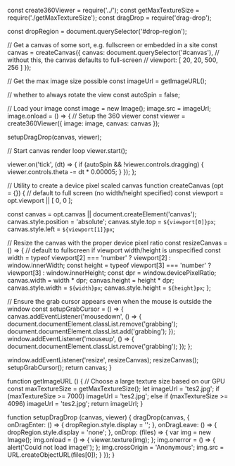 const create360Viewer = require('../');
const getMaxTextureSize = require('./getMaxTextureSize');
const dragDrop = require('drag-drop');

const dropRegion = document.querySelector('#drop-region');

// Get a canvas of some sort, e.g. fullscreen or embedded in a site
const canvas = createCanvas({
  canvas: document.querySelector('#canvas'),
  // without this, the canvas defaults to full-screen
  // viewport: [ 20, 20, 500, 256 ]
});

// Get the max image size possible
const imageUrl = getImageURL();

// whether to always rotate the view
const autoSpin = false;

// Load your image
const image = new Image();
image.src = imageUrl;
image.onload = () => {
  // Setup the 360 viewer
  const viewer = create360Viewer({
    image: image,
    canvas: canvas
  });

  setupDragDrop(canvas, viewer);

  // Start canvas render loop
  viewer.start();

  viewer.on('tick', (dt) => {
    if (autoSpin && !viewer.controls.dragging) {
      viewer.controls.theta -= dt * 0.00005;
    }
  });
};

// Utility to create a device pixel scaled canvas
function createCanvas (opt = {}) {
  // default to full screen (no width/height specified)
  const viewport = opt.viewport || [ 0, 0 ];

  const canvas = opt.canvas || document.createElement('canvas');
  canvas.style.position = 'absolute';
  canvas.style.top = `${viewport[0]}px`;
  canvas.style.left = `${viewport[1]}px`;

  // Resize the canvas with the proper device pixel ratio
  const resizeCanvas = () => {
    // default to fullscreen if viewport width/height is unspecified
    const width = typeof viewport[2] === 'number' ? viewport[2] : window.innerWidth;
    const height = typeof viewport[3] === 'number' ? viewport[3] : window.innerHeight;
    const dpr = window.devicePixelRatio;
    canvas.width = width * dpr;
    canvas.height = height * dpr;
    canvas.style.width = `${width}px`;
    canvas.style.height = `${height}px`;
  };

  // Ensure the grab cursor appears even when the mouse is outside the window
  const setupGrabCursor = () => {
    canvas.addEventListener('mousedown', () => {
      document.documentElement.classList.remove('grabbing');
      document.documentElement.classList.add('grabbing');
    });
    window.addEventListener('mouseup', () => {
      document.documentElement.classList.remove('grabbing');
    });
  };

  window.addEventListener('resize', resizeCanvas);
  resizeCanvas();
  setupGrabCursor();
  return canvas;
}

function getImageURL () {
  // Choose a large texture size based on our GPU
  const maxTextureSize = getMaxTextureSize();
  let imageUrl = 'tes2.jpg';
  if (maxTextureSize >= 7000) imageUrl = 'tes2.jpg';
  else if (maxTextureSize >= 4096) imageUrl = 'tes2.jpg';
  return imageUrl;
}

function setupDragDrop (canvas, viewer) {
  dragDrop(canvas, {
    onDragEnter: () => {
      dropRegion.style.display = '';
    },
    onDragLeave: () => {
      dropRegion.style.display = 'none';
    },
    onDrop: (files) => {
      var img = new Image();
      img.onload = () => {
        viewer.texture(img);
      };
      img.onerror = () => {
        alert('Could not load image!');
      };
      img.crossOrigin = 'Anonymous';
      img.src = URL.createObjectURL(files[0]);
    }
  });
}
